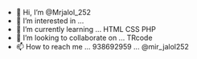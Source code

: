 - 👋 Hi, I’m @Mrjalol_252
- 👀 I’m interested in ...
- 🌱 I’m currently learning ... HTML CSS PHP 
- 💞️ I’m looking to collaborate on ... TRcode
- 📫 How to reach me ... 938692959 ... @mir_jalol252

<!---
Mrjalol252/Mrjalol252 is a ✨ special ✨ repository because its `README.md` (this file) appears on your GitHub profile.
You can click the Preview link to take a look at your changes.
--->
